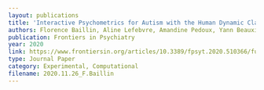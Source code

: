```yaml
---
layout: publications
title: 'Interactive Psychometrics for Autism with the Human Dynamic Clamp: Interpersonal Synchrony from Sensory-motor to Socio-cognitive Domains'
authors: Florence Baillin, Aline Lefebvre, Amandine Pedoux, Yann Beauxis, Denis Engemann, Anna Maruani, Frédérique Amsellem, Thomas Bourgeron, Richard Delorme, Guillaume Dumas
publication: Frontiers in Psychiatry
year: 2020
link: https://www.frontiersin.org/articles/10.3389/fpsyt.2020.510366/full
type: Journal Paper
category: Experimental, Computational
filename: 2020.11.26_F.Baillin
---
```

